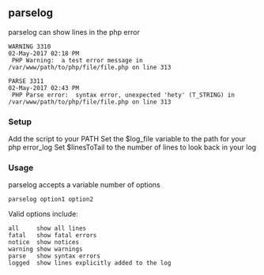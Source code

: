 ## parselog
parselog can show lines in the php error
```
WARNING 3310
02-May-2017 02:18 PM
 PHP Warning:  a test error message in /var/www/path/to/php/file/file.php on line 313

PARSE 3311
02-May-2017 02:43 PM
 PHP Parse error:  syntax error, unexpected 'hety' (T_STRING) in /var/www/path/to/php/file/file.php on line 313
```

### Setup
Add the script to your PATH
Set the $log_file variable to the path for your php error_log
Set $linesToTail to the number of lines to look back in your log
### Usage
parselog accepts a variable number of options
```
parselog option1 option2
```
Valid options include:
```
all     show all lines
fatal   show fatal errors
notice  show notices
warning show warnings
parse   show syntax errors
logged  show lines explicitly added to the log
```
